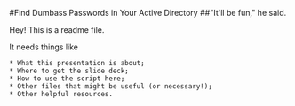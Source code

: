 #Find Dumbass Passwords in Your Active Directory
##"It'll be fun," he said.

Hey! This is a readme file.

It needs things like 

    * What this presentation is about;
    * Where to get the slide deck;
    * How to use the script here;
    * Other files that might be useful (or necessary!);
    * Other helpful resources.
